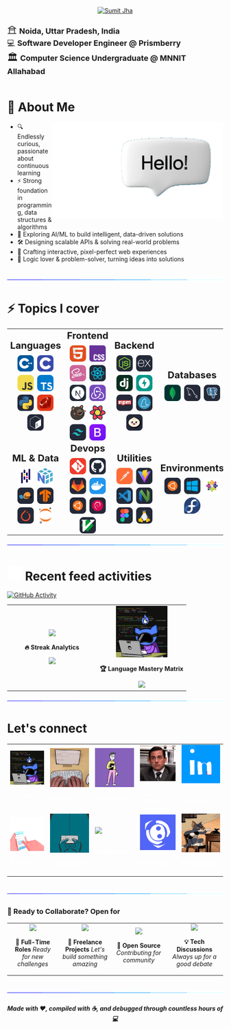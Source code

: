 <div align="center">

[![Sumit Jha](https://readme-typing-svg.demolab.com?font=CaskaydiaCove+Nerd+Font&weight=600&size=32&duration=1800&pause=1500&color=B399E5&background=FFFFFF00&center=true&vCenter=true&multiline=true&repeat=true&width=900&height=130&lines=▸+Sumit+Kumar+Jha+◂;◦+Python+×+ML+×+Fullstack+◦;◈+Code+Artisan+%7C+Turning+Data+into+Decisions+◈)](https://github.com/zhasumit/)

</div>



<div style="font-size:18px;"><span style="font-size:30px;">𖠿</span> <b>Noida, Uttar Pradesh, India</b></div>
<div style="font-size:18px;">💻 <b>Software Developer Engineer @ Prismberry</b></div> 
<div style="font-size:18px;"><span style="font-size:22px;">🏛</span> <b>Computer Science Undergraduate @ MNNIT Allahabad</b></div>  
<br>

<div>

# 🧩 About Me
<img align='right' src='./pics/gifs/hello.gif' width='400'>

- 🔍 Endlessly curious, passionate about continuous learning  
- ⚡ Strong foundation in programming, data structures & algorithms  
- 🤖 Exploring AI/ML to build intelligent, data-driven solutions  
- 🛠️ Designing scalable APIs & solving real-world problems  
- 🎨 Crafting interactive, pixel-perfect web experiences  
- 🧠 Logic lover & problem-solver, turning ideas into solutions  
</div>
<br>
<img src="./images/hr-line.gif" height=10 width=100%>

<br>


# ⚡ Topics I cover
<table align="center">

<tr>
  <!-- Row 1 -->
  <td align="center" width="25%">
    <strong style="font-size:22px;">Languages</strong>
    <div style="display:flex;flex-wrap:wrap;gap:8px;justify-content:center;margin-top:10px;">
      <img src="./pics/icons/CPP.svg" height="38" title="C++"/>
      <img src="./pics/icons/C.svg" height="38" title="C"/>
      <img src="./pics/icons/JavaScript.svg" height="38" title="JavaScript"/>
      <img src="./pics/icons/TypeScript.svg" height="38" title="TypeScript"/>
      <img src="./pics/icons/Python-Dark.svg" height="38" title="Python"/>
      <img src="./pics/icons/Ruby.svg" height="38" title="Ruby"/>
      <img src="./pics/icons/Bash-Dark.svg" height="38" title="Bash"/>
    </div>
  </td>

  <td align="center" width="25%">
    <strong style="font-size:22px;">Frontend</strong>
    <div style="display:flex;flex-wrap:wrap;gap:8px;justify-content:center;margin-top:10px;">
      <img src="./pics/icons/HTML.svg" height="38" title="HTML"/>
      <img src="./pics/icons/css-new.png" height="38" title="CSS"/>
      <img src="./pics/icons/Sass.svg" height="38" title="Sass"/>
      <img src="./pics/icons/React-Dark.svg" height="38" title="React"/>
      <img src="./pics/icons/NextJS-Dark.svg" height="38" title="Next.js"/>
      <img src="./pics/icons/Redux.svg" height="38" title="Redux"/>
      <img src="./pics/icons/zustand.svg" height="38" title="Zustand"/>
      <img src="./pics/icons/react-query.svg" height="38" title="React Query"/>
      <img src="./pics/icons/TailwindCSS-Dark.svg" height="38" title="Tailwind CSS"/>
      <img src="./pics/icons/Bootstrap.svg" height="38" title="Bootstrap"/>
    </div>
  </td>

  <td align="center" width="25%">
    <strong style="font-size:22px;">Backend</strong>
    <div style="display:flex;flex-wrap:wrap;gap:8px;justify-content:center;margin-top:10px;">
      <img src="./pics/icons/NodeJS-Dark.svg" height="38" title="Node.js"/>
      <img src="./pics/icons/ExpressJS-Dark.svg" height="38" title="Express.js"/>
      <img src="./pics/icons/Django.svg" height="38" title="Django"/>
      <img src="./pics/icons/FastAPI.svg" height="38" title="FastAPI"/>
      <img src="./pics/icons/Npm-Dark.svg" height="38" title="npm"/>
      <img src="./pics/icons/Yarn-Dark.svg" height="38" title="Yarn"/>
      <img src="./pics/icons/Bun-Dark.svg" height="38" title="Bun"/>
    </div>
  </td>

  <td align="center" width="25%">
    <strong style="font-size:22px;">Databases</strong>
    <div style="display:flex;flex-wrap:wrap;gap:8px;justify-content:center;margin-top:10px;">
      <img src="./pics/icons/MongoDB.svg" height="38" title="MongoDB"/>
      <img src="./pics/icons/MySQL-Dark.svg" height="38" title="MySQL"/>
      <img src="./pics/icons/PostgreSQL-Dark.svg" height="38" title="PostgreSQL"/>
    </div>
  </td>
</tr>

<tr>
  <!-- Row 2 -->
  <td align="center" width="25%">
    <strong style="font-size:22px;">ML & Data</strong>
    <div style="display:flex;flex-wrap:wrap;gap:8px;justify-content:center;margin-top:10px;">
      <img src="./pics/icons/Pandas.svg" height="38" title="Pandas"/>
      <img src="./pics/icons/NumPy.svg" height="38" title="NumPy"/>
      <img src="./pics/icons/ScikitLearn-Dark.svg" height="38" title="Scikit-learn"/>
      <img src="./pics/icons/TensorFlow-Dark.svg" height="38" title="TensorFlow"/>
      <img src="./pics/icons/PyTorch-Dark.svg" height="38" title="PyTorch"/>
      <img src="./pics/icons/Jupyter.svg" height="38" title="Jupyter"/>
    </div>
  </td>

  <td align="center" width="25%">
    <strong style="font-size:22px;">Devops</strong>
    <div style="display:flex;flex-wrap:wrap;gap:8px;justify-content:center;margin-top:10px;">
      <img src="./pics/icons/Git.svg" height="38" title="Git"/>
      <img src="./pics/icons/Github-Dark.svg" height="38" title="GitHub"/>
      <img src="./pics/icons/GitLab-Dark.svg" height="38" title="GitLab"/>
      <img src="./pics/icons/Docker.svg" height="38" title="Docker"/>
      <img src="./pics/icons/Ubuntu-Dark.svg" height="38" title="Ubuntu"/>
      <img src="./pics/icons/Debian-Dark.svg" height="38" title="Debian"/>
      <img src="./pics/icons/VIM-Dark.svg" height="38" title="Vim"/>
    </div>
  </td>

  <td align="center" width="25%">
    <strong style="font-size:22px;">Utilities</strong>
    <div style="display:flex;flex-wrap:wrap;gap:8px;justify-content:center;margin-top:10px;">
      <img src="./pics/icons/Postman.svg" height="38" title="Postman"/>
      <img src="./pics/icons/Vite-Dark.svg" height="38" title="Vite"/>
      <img src="./pics/icons/VSCode-Dark.svg" height="38" title="Visual Studio Code"/>
      <img src="./pics/icons/NeoVim-Dark.svg" height="38" title="Neovim"/>
      <img src="./pics/icons/Figma-Dark.svg" height="38" title="Figma"/>
      <img src="./pics/icons/Linux-Dark.svg" height="38" title="Linux"/>
    </div>
  </td>

  <td align="center" width="25%">
    <strong style="font-size:22px;">Environments</strong>
    <div style="display:flex;flex-wrap:wrap;gap:8px;justify-content:center;margin-top:10px;">
      <img src="./pics/icons/Ubuntu-Dark.svg" height="38" title="Ubuntu"/>
      <img src="./pics/icons/Windows-Dark.svg" height="38" title="Windows"/>
      <img src="./pics/icons/centos.svg" height="38" title="CentOS"/>
      <img src="./pics/icons/fedora.svg" height="38" title="Fedora"/>
    </div>
  </td>
</tr>

</table>


<img src="./images/hr-line.gif" height=10 width=100%>

# <img src="./images/activity.gif" height=35> Recent feed activities 


[![GitHub Activity](https://github-readme-activity-graph.vercel.app/graph?username=zhasumit&bg_color=0a0015&color=6b46c1&line=7c3aed&point=a78bfa&area=true&hide_border=true&title_color=7c3aed&area_color=4c1d95&hide_title=true)](https://github.com/zhasumit)


<table width="100%">
<tr>
<td align="center" width="50%">

<img src="https://media.giphy.com/media/ZVik7pBtu9dNS/giphy.gif" width="180">

**🔥 Streak Analytics**

<img src="https://github-readme-streak-stats.herokuapp.com/?user=zhasumit&theme=radical&hide_border=true&background=0D1117&ring=FF6B6B&fire=FFD700&currStreakLabel=FF6B6B&sideNums=FFFFFF&currStreakNum=FFD700&dates=FFFFFF" />

</td>
<td align="center" width="50%">

<img src="./pics/gifs/coding.webp" width="120">

**🏆 Language Mastery Matrix**

<img src="https://github-readme-stats.vercel.app/api/top-langs/?username=zhasumit&layout=compact&theme=radical&hide_border=true&bg_color=0D1117&title_color=FF6B6B&text_color=FFFFFF&langs_count=12&custom_title=Code%20Arsenal&card_width=400"/>

</td>
</tr>
</table>

<img src="./images/hr-line.gif" height=10 width=100%>

# Let's connect 


<div align="center">
<table>
<tr>

<td >
<a href="https://twitter.com/yourhandle" target="_blank" style="color:white;text-decoration:none;">
<img src="./pics/gifs/coding.webp" width="120">

**`{}` Github**
</a>
</td>

<td >
<a href="https://twitter.com/yourhandle" target="_blank" style="color:white;text-decoration:none;">
<img src="./pics/gifs/email.gif" width="120">

**`@`email**
</a>
</td>

<td >
<a href="https://twitter.com/yourhandle" target="_blank" style="color:white;text-decoration:none;">
<img src="./pics/gifs/portfolio.gif" width="120">

**`ඞ` Portfolio**
</a>
</td>

<td >
<a href="https://twitter.com/yourhandle" target="_blank" style="color:white;text-decoration:none;">
<img src="./pics/gifs/tell me more.gif" width="120">

**`⌐╦ᡁ᠊╾━` Resume**
</a>
</td>

<td >
<a href="https://twitter.com/yourhandle" target="_blank" style="color:white;text-decoration:none;">
<img src="./pics/gifs/linkedin.gif" width="120">

**`[in]` Linkedin**
</a>
</td>


</tr>
<tr>
<td >
<a href="https://twitter.com/yourhandle" target="_blank" style="color:white;text-decoration:none;">
<img src="./pics/gifs/twitter.gif" width="120">

**`𝕏` Twitter**
</a>
</td>
<td >
<a href="https://twitter.com/yourhandle" target="_blank" style="color:white;text-decoration:none;">
<img src="./pics/gifs/hashnode.gif" width="120">

**`🪢` Hashnode**
</a>
</td>

<td >
<a href="https://twitter.com/yourhandle" target="_blank" style="color:white;text-decoration:none;">
<img src="./pics/gifs/instagram.gif" width="120">

**`[◉¯]` instagram**
</a>
</td>

<td >
<a href="https://twitter.com/yourhandle" target="_blank" style="color:white;text-decoration:none;">
<img src="./pics/gifs/discord.gif" width="120">

**`⛩` discord**
</a>
</td>

<td >
<a href="https://twitter.com/yourhandle" target="_blank" style="color:white;text-decoration:none;">
<img src="./pics/gifs/calling.gif" width="120">

**`🗣` whatsapp**
</a>
</td>
</tr>
</tr>
</table>
</div>

<br>
<img src="./images/hr-line.gif" height=10 width=100%>

<br>

### 🚀 Ready to Collaborate? **Open for**

<table align="center">
<tr>
<td align="center">

<img src="https://media.giphy.com/media/SWoSkN6DxTszqIKEqv/giphy.gif" height="80">

**💼 Full-Time Roles**
*Ready for new challenges*

</td>
<td align="center">

<img src="https://media.giphy.com/media/l46Cy1rHbQ92uuLXa/giphy.gif" height="80">

**🚀 Freelance Projects**
*Let's build something amazing*

</td>
<td align="center">

<img src="https://media.giphy.com/media/3oKIPEqDGUULpEU0aQ/giphy.gif" height="80">

**🤝 Open Source**
*Contributing for community*

</td>
<td align="center">

<img src="https://media.giphy.com/media/JIX9t2j0ZTN9S/giphy.gif" height="80">

**💡 Tech Discussions**
*Always up for a good debate*

</td>
</tr>
</table>

<br>
<img src="./images/hr-line.gif" height=10 width=100%>

<br>
<div align="center">

##### **Made with ❤️, compiled with ☕, and debugged through countless hours of 💻**

</div>